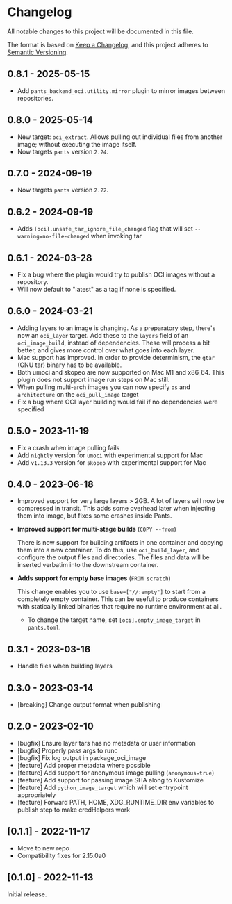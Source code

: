 # Changelog

All notable changes to this project will be documented in this file.

The format is based on [Keep a Changelog](https://keepachangelog.com/en/1.0.0/),
and this project adheres to [Semantic Versioning](https://semver.org/spec/v2.0.0.html).

## 0.8.1 - 2025-05-15

- Add `pants_backend_oci.utility.mirror` plugin to mirror images between repositories.

## 0.8.0 - 2025-05-14

- New target: `oci_extract`. Allows pulling out individual files from another image; without executing the image itself.
- Now targets `pants` version `2.24`.

## 0.7.0 - 2024-09-19

- Now targets `pants` version `2.22`.

## 0.6.2 - 2024-09-19

- Adds `[oci].unsafe_tar_ignore_file_changed` flag that will set `--warning=no-file-changed`
  when invoking tar

## 0.6.1 - 2024-03-28

- Fix a bug where the plugin would try to publish OCI images without a repository.
- Will now default to "latest" as a tag if none is specified.

## 0.6.0 - 2024-03-21

- Adding layers to an image is changing. As a preparatory step, there's now an `oci_layer` target. Add
  these to the `layers` field of an `oci_image_build`, instead of dependencies. These will process a bit
  better, and gives more control over what goes into each layer.
- Mac support has improved. In order to provide determinism, the `gtar` (GNU tar) binary has to be available.
- Both umoci and skopeo are now supported on Mac M1 and x86_64. This plugin does not support image run steps
  on Mac still.
- When pulling multi-arch images you can now specify `os` and `architecture` on the `oci_pull_image` target
- Fix a bug where OCI layer building would fail if no dependencies were specified

## 0.5.0 - 2023-11-19

- Fix a crash when image pulling fails
- Add `nightly` version for `umoci` with experimental support for Mac
- Add `v1.13.3` version for `skopeo` with experimental support for Mac

## 0.4.0 - 2023-06-18

- Improved support for very large layers > 2GB. A lot of layers will now be compressed in
  transit. This adds some overhead later when injecting them into image, but fixes some crashes
  inside Pants.

- **Improved support for multi-stage builds** (`COPY --from`)

  There is now support for building artifacts in one container and copying them into a new
  container. To do this, use `oci_build_layer`, and configure the output files and directories. The
  files and data will be inserted verbatim into the downstream container.

- **Adds support for empty base images** (`FROM scratch`)

  This change enables you to use `base=["//:empty"]` to start from a completely empty
  container. This can be useful to produce containers with statically linked binaries that require
  no runtime environment at all.


  - To change the target name, set `[oci].empty_image_target` in `pants.toml`.

## 0.3.1 - 2023-03-16

- Handle files when building layers

## 0.3.0 - 2023-03-14

* [breaking] Change output format when publishing

## 0.2.0 - 2023-02-10

* [bugfix] Ensure layer tars has no metadata or user information
* [bugfix] Properly pass args to runc
* [bugfix] Fix log output in package_oci_image
* [feature] Add proper metadata where possible
* [feature] Add support for anonymous image pulling (`anonymous=true`)
* [feature] Add support for passing image SHA along to Kustomize
* [feature] Add `python_image_target` which will set entrypoint appropriately
* [feature] Forward PATH, HOME, XDG_RUNTIME_DIR env variables to publish step to make credHelpers work

## [0.1.1] - 2022-11-17

* Move to new repo
* Compatibility fixes for 2.15.0a0

## [0.1.0] - 2022-11-13

Initial release.
